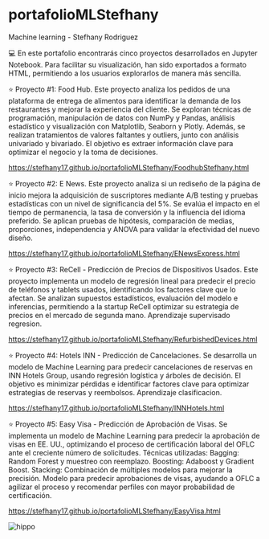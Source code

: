 # portafolioMLStefhany

Machine learning - Stefhany Rodriguez

:computer: En este portafolio encontrarás cinco proyectos desarrollados en Jupyter Notebook. Para facilitar su visualización, han sido exportados a formato HTML, permitiendo a los usuarios explorarlos de manera más sencilla.

:star: Proyecto #1: Food Hub. Este proyecto analiza los pedidos de una plataforma de entrega de alimentos para identificar la demanda de los restaurantes y mejorar la experiencia del cliente. Se exploran técnicas de programación, manipulación de datos con NumPy y Pandas, análisis estadístico y visualización con Matplotlib, Seaborn y Plotly. Además, se realizan tratamientos de valores faltantes y outliers, junto con análisis univariado y bivariado. El objetivo es extraer información clave para optimizar el negocio y la toma de decisiones.

https://stefhany17.github.io/portafolioMLStefhany/FoodhubStefhany.html

:star: Proyecto #2: E News. Este proyecto analiza si un rediseño de la página de inicio mejora la adquisición de suscriptores mediante A/B testing y pruebas estadísticas con un nivel de significancia del 5%. Se evalúa el impacto en el tiempo de permanencia, la tasa de conversión y la influencia del idioma preferido. Se aplican pruebas de hipótesis, comparación de medias, proporciones, independencia y ANOVA para validar la efectividad del nuevo diseño.

https://stefhany17.github.io/portafolioMLStefhany/ENewsExpress.html

:star: Proyecto #3: ReCell - Predicción de Precios de Dispositivos Usados. Este proyecto implementa un modelo de regresión lineal para predecir el precio de teléfonos y tablets usados, identificando los factores clave que lo afectan. Se analizan supuestos estadísticos, evaluación del modelo e inferencias, permitiendo a la startup ReCell optimizar su estrategia de precios en el mercado de segunda mano. Aprendizaje supervisado regresion.

https://stefhany17.github.io/portafolioMLStefhany/RefurbishedDevices.html

:star: Proyecto #4: Hotels INN - Predicción de Cancelaciones. Se desarrolla un modelo de Machine Learning para predecir cancelaciones de reservas en INN Hotels Group, usando regresión logística y árboles de decisión. El objetivo es minimizar pérdidas e identificar factores clave para optimizar estrategias de reservas y reembolsos. Aprendizaje clasificacion.

https://stefhany17.github.io/portafolioMLStefhany/INNHotels.html

:star: Proyecto #5: Easy Visa - Predicción de Aprobación de Visas. Se implementa un modelo de Machine Learning para predecir la aprobación de visas en EE. UU., optimizando el proceso de certificación laboral del OFLC ante el creciente número de solicitudes. Técnicas utilizadas: Bagging: Random Forest y muestreo con reemplazo. Boosting: Adaboost y Gradient Boost. Stacking: Combinación de múltiples modelos para mejorar la precisión. Modelo para predecir aprobaciones de visas, ayudando a OFLC a agilizar el proceso y recomendar perfiles con mayor probabilidad de certificación.

https://stefhany17.github.io/portafolioMLStefhany/EasyVisa.html


![hippo](https://media0.giphy.com/media/v1.Y2lkPTc5MGI3NjExN2t2bDcyeWd6MjRvYXg3NTg1cXp4ODAzd3A2ZXZzZGp5NGliYXVyaSZlcD12MV9pbnRlcm5hbF9naWZfYnlfaWQmY3Q9Zw/BferOKonYOspm28AiB/giphy.gif)

